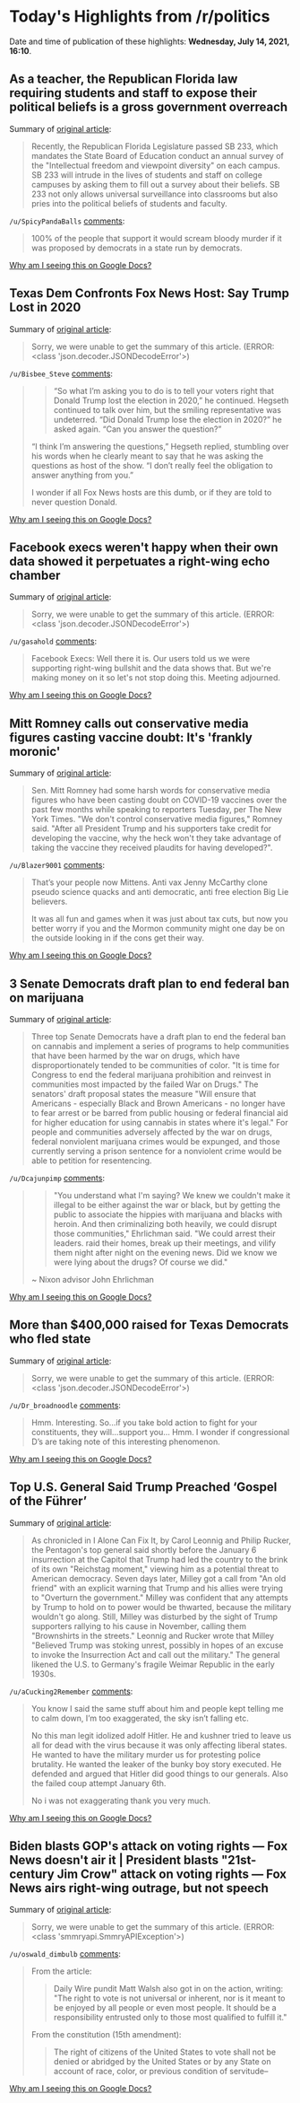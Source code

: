 # Today's Highlights from /r/politics

Date and time of publication of these highlights: **Wednesday, July 14, 2021, 16:10**.

## As a teacher, the Republican Florida law requiring students and staff to expose their political beliefs is a gross government overreach

Summary of [original article](https://www.businessinsider.com/florida-school-law-sb-233-government-hypocritical-republicans-de-santis-2021-7):

> Recently, the Republican Florida Legislature passed SB 233, which mandates the State Board of Education conduct an annual survey of the "Intellectual freedom and viewpoint diversity" on each campus. SB 233 will intrude in the lives of students and staff on college campuses by asking them to fill out a survey about their beliefs. SB 233 not only allows universal surveillance into classrooms but also pries into the political beliefs of students and faculty.

`/u/SpicyPandaBalls` [comments](https://www.reddit.com/r/politics/comments/ok6whi/as_a_teacher_the_republican_florida_law_requiring/):

> 100% of the people that support it would scream bloody murder if it was proposed by democrats in a state run by democrats.

[Why am I seeing this on Google Docs?](https://docs.google.com/document/d/1Dc6We63vOXIZsc0op-Bt4abqkYjXzOigalQqFxmvvbM/edit?usp=sharing)

## Texas Dem Confronts Fox News Host: Say Trump Lost in 2020

Summary of [original article](https://www.thedailybeast.com/texas-democrat-james-talarico-confronts-fox-news-host-pete-hegseth-on-trump-2020-lies):

> Sorry, we were unable to get the summary of this article. (ERROR: <class 'json.decoder.JSONDecodeError'>)

`/u/Bisbee_Steve` [comments](https://www.reddit.com/r/politics/comments/ok5gam/texas_dem_confronts_fox_news_host_say_trump_lost/):

> >“So what I’m asking you to do is to tell your voters right that Donald Trump lost the election in 2020,” he continued. Hegseth continued to talk over him, but the smiling representative was undeterred. “Did Donald Trump lose the election in 2020?” he asked again. “Can you answer the question?”  
>   
> “I think I’m answering the questions,” Hegseth replied, stumbling over his words when he clearly meant to say that he was asking the questions as host of the show. “I don’t really feel the obligation to answer anything from you.”
> 
> I wonder if all Fox News hosts are this dumb, or if they are told to never question Donald.

[Why am I seeing this on Google Docs?](https://docs.google.com/document/d/1Dc6We63vOXIZsc0op-Bt4abqkYjXzOigalQqFxmvvbM/edit?usp=sharing)

## Facebook execs weren't happy when their own data showed it perpetuates a right-wing echo chamber

Summary of [original article](https://www.businessinsider.com/facebook-right-wing-echo-chamber-data-executive-pushback-2021-7):

> Sorry, we were unable to get the summary of this article. (ERROR: <class 'json.decoder.JSONDecodeError'>)

`/u/gasahold` [comments](https://www.reddit.com/r/politics/comments/ok6ijw/facebook_execs_werent_happy_when_their_own_data/):

> Facebook Execs: Well there it is. Our users told us we were supporting right-wing bullshit and the data shows that. But we're making money on it so let's not stop doing this. Meeting adjourned.

[Why am I seeing this on Google Docs?](https://docs.google.com/document/d/1Dc6We63vOXIZsc0op-Bt4abqkYjXzOigalQqFxmvvbM/edit?usp=sharing)

## Mitt Romney calls out conservative media figures casting vaccine doubt: It's 'frankly moronic'

Summary of [original article](https://theweek.com/mitt-romney/1002607/mitt-romney-calls-out-conservative-media-figures-casting-vaccine-doubt-its):

> Sen. Mitt Romney had some harsh words for conservative media figures who have been casting doubt on COVID-19 vaccines over the past few months while speaking to reporters Tuesday, per The New York Times. "We don't control conservative media figures," Romney said. "After all President Trump and his supporters take credit for developing the vaccine, why the heck won't they take advantage of taking the vaccine they received plaudits for having developed?".

`/u/Blazer9001` [comments](https://www.reddit.com/r/politics/comments/ok99qo/mitt_romney_calls_out_conservative_media_figures/):

> That’s your people now Mittens. Anti vax Jenny McCarthy clone pseudo science quacks and anti democratic, anti free election Big Lie believers.
> 
> It was all fun and games when it was just about tax cuts, but now you better worry if you and the Mormon community might one day be on the outside looking in if the cons get their way.

[Why am I seeing this on Google Docs?](https://docs.google.com/document/d/1Dc6We63vOXIZsc0op-Bt4abqkYjXzOigalQqFxmvvbM/edit?usp=sharing)

## 3 Senate Democrats draft plan to end federal ban on marijuana

Summary of [original article](https://www.cbsnews.com/news/ending-federal-ban-on-marijuana-senate-plan/):

> Three top Senate Democrats have a draft plan to end the federal ban on cannabis and implement a series of programs to help communities that have been harmed by the war on drugs, which have disproportionately tended to be communities of color. "It is time for Congress to end the federal marijuana prohibition and reinvest in communities most impacted by the failed War on Drugs." The senators' draft proposal states the measure "Will ensure that Americans - especially Black and Brown Americans - no longer have to fear arrest or be barred from public housing or federal financial aid for higher education for using cannabis in states where it's legal." For people and communities adversely affected by the war on drugs, federal nonviolent marijuana crimes would be expunged, and those currently serving a prison sentence for a nonviolent crime would be able to petition for resentencing.

`/u/Dcajunpimp` [comments](https://www.reddit.com/r/politics/comments/ok1hjv/3_senate_democrats_draft_plan_to_end_federal_ban/):

> >"You understand what I'm saying? We knew we couldn't make it illegal to be either against the war or black, but by getting the public to associate the hippies with marijuana and blacks with heroin. And then criminalizing both heavily, we could disrupt those communities," Ehrlichman said. "We could arrest their leaders. raid their homes, break up their meetings, and vilify them night after night on the evening news. Did we know we were lying about the drugs? Of course we did."
> 
> ~ Nixon advisor John Ehrlichman

[Why am I seeing this on Google Docs?](https://docs.google.com/document/d/1Dc6We63vOXIZsc0op-Bt4abqkYjXzOigalQqFxmvvbM/edit?usp=sharing)

## More than $400,000 raised for Texas Democrats who fled state

Summary of [original article](https://www.newsweek.com/more-400000-raised-texas-democrats-fled-state-voting-rights-1609472):

> Sorry, we were unable to get the summary of this article. (ERROR: <class 'json.decoder.JSONDecodeError'>)

`/u/Dr_broadnoodle` [comments](https://www.reddit.com/r/politics/comments/ok4f2f/more_than_400000_raised_for_texas_democrats_who/):

> Hmm. Interesting. So…if you take bold action to fight for your constituents, they will…support you… Hmm. I wonder if congressional D’s are taking note of this interesting phenomenon.

[Why am I seeing this on Google Docs?](https://docs.google.com/document/d/1Dc6We63vOXIZsc0op-Bt4abqkYjXzOigalQqFxmvvbM/edit?usp=sharing)

## Top U.S. General Said Trump Preached ‘Gospel of the Führer’

Summary of [original article](http://nymag.com/intelligencer/2021/07/i-alone-can-fix-it-mark-milley-likened-trump-to-hitler.html?utm_source=flipboard.com&utm_medium=social_acct&utm_campaign=feed-part):

> As chronicled in I Alone Can Fix It, by Carol Leonnig and Philip Rucker, the Pentagon's top general said shortly before the January 6 insurrection at the Capitol that Trump had led the country to the brink of its own "Reichstag moment," viewing him as a potential threat to American democracy. Seven days later, Milley got a call from "An old friend" with an explicit warning that Trump and his allies were trying to "Overturn the government." Milley was confident that any attempts by Trump to hold on to power would be thwarted, because the military wouldn't go along. Still, Milley was disturbed by the sight of Trump supporters rallying to his cause in November, calling them "Brownshirts in the streets." Leonnig and Rucker wrote that Milley "Believed Trump was stoking unrest, possibly in hopes of an excuse to invoke the Insurrection Act and call out the military." The general likened the U.S. to Germany's fragile Weimar Republic in the early 1930s.

`/u/aCucking2Remember` [comments](https://www.reddit.com/r/politics/comments/okcaro/top_us_general_said_trump_preached_gospel_of_the/):

> You know I said the same stuff about him and people kept telling me to calm down, I’m too exaggerated, the sky isn’t falling etc. 
> 
> No this man legit idolized adolf Hitler. He and kushner tried to leave us all for dead with the virus because it was only affecting liberal states. He wanted to have the military murder us for protesting police brutality. He wanted the leaker of the bunky boy story executed. He defended and argued that Hitler did good things to our generals. Also the failed coup attempt January 6th.
> 
> No i was not exaggerating thank you very much.

[Why am I seeing this on Google Docs?](https://docs.google.com/document/d/1Dc6We63vOXIZsc0op-Bt4abqkYjXzOigalQqFxmvvbM/edit?usp=sharing)

## Biden blasts GOP's attack on voting rights — Fox News doesn't air it | President blasts "21st-century Jim Crow" attack on voting rights — Fox News airs right-wing outrage, but not speech

Summary of [original article](https://www.salon.com/2021/07/14/biden-blasts-gops-attack-on-voting-rights--fox-news-doesnt-air-it/):

> Sorry, we were unable to get the summary of this article. (ERROR: <class 'smmryapi.SmmryAPIException'>)

`/u/oswald_dimbulb` [comments](https://www.reddit.com/r/politics/comments/ok3od6/biden_blasts_gops_attack_on_voting_rights_fox/):

> From the article:
> >Daily Wire pundit Matt Walsh also got in on the action, writing: "The right to vote is not universal or inherent, nor is it meant to be enjoyed by all people or even most people. It should be a responsibility entrusted only to those most qualified to fulfill it."
> 
> From the constitution (15th amendment):
> >The right of citizens of the United States to vote shall not be denied or abridged by the United States or by any State on account of race, color, or previous condition of servitude–

[Why am I seeing this on Google Docs?](https://docs.google.com/document/d/1Dc6We63vOXIZsc0op-Bt4abqkYjXzOigalQqFxmvvbM/edit?usp=sharing)

